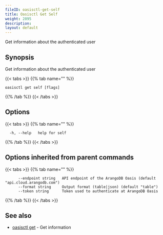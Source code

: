 ```yaml
---
fileID: oasisctl-get-self
title: Oasisctl Get Self
weight: 2895
description: 
layout: default
---
```

Get information about the authenticated user

## Synopsis

Get information about the authenticated user

{{< tabs >}}
{{% tab name="" %}}
```
oasisctl get self [flags]
```
{{% /tab %}}
{{< /tabs >}}

## Options

{{< tabs >}}
{{% tab name="" %}}
```
  -h, --help   help for self
```
{{% /tab %}}
{{< /tabs >}}

## Options inherited from parent commands

{{< tabs >}}
{{% tab name="" %}}
```
      --endpoint string   API endpoint of the ArangoDB Oasis (default "api.cloud.arangodb.com")
      --format string     Output format (table|json) (default "table")
      --token string      Token used to authenticate at ArangoDB Oasis
```
{{% /tab %}}
{{< /tabs >}}

## See also

* [oasisctl get]()	 - Get information

